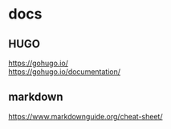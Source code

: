 # docs

## HUGO

https://gohugo.io/  
https://gohugo.io/documentation/

## markdown

https://www.markdownguide.org/cheat-sheet/
